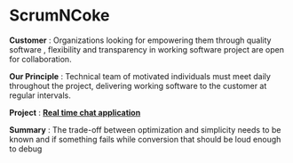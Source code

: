 # ScrumNCoke

**Customer** : Organizations looking for empowering them through quality software , flexibility and transparency in working software project are open for collaboration.

**Our Principle** : Technical team of motivated individuals must meet daily throughout the project, delivering working software to the customer at regular intervals.

**Project** : [**Real time chat application**](https://github.com/thegoldenmule/csci-5030/blob/main/notes/briefs/discord.md) 

**Summary** : The trade-off between optimization and simplicity needs to be known and if something fails while conversion that should be loud enough to debug
